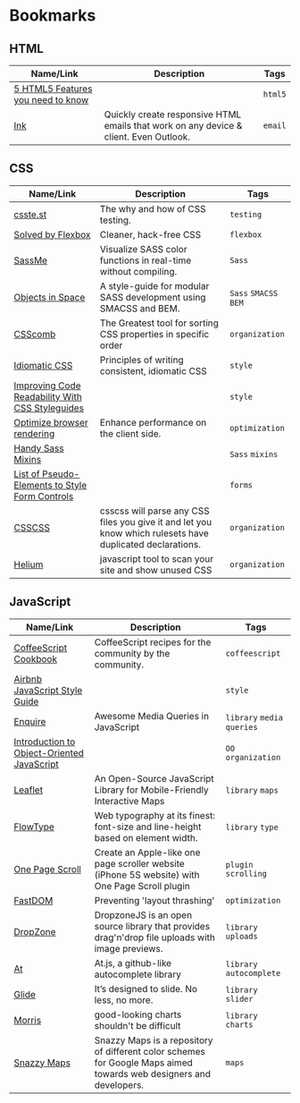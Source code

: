 # Bookmarks

## HTML

 Name/Link | Description | Tags 
--- | --- | ---
[5 HTML5 Features you need to know](http://daker.me/2013/05/5-html5-features-you-need-to-know.html) | | `html5`
[Ink](http://designinstruct.com/tool/responsive-html-email-framework-zurb-ink/) | Quickly create responsive HTML emails that work on any device & client. Even Outlook. | `email`


## CSS

 Name/Link | Description | Tags 
--- | --- | ---
[csste.st](csste.st) | The why and how of CSS testing. | `testing`
[Solved by Flexbox](http://philipwalton.github.io/solved-by-flexbox/) | Cleaner, hack-free CSS | `flexbox`
[SassMe](http://sassme.arc90.com/) | Visualize SASS color functions in real-time without compiling. | `Sass`
[Objects in Space](https://medium.com/objects-in-space/f6f404727) | A style-guide for modular SASS development using SMACSS and BEM. | `Sass` `SMACSS` `BEM`
[CSScomb](http://csscomb.com/) | The Greatest tool for sorting CSS properties in specific order | `organization`
[Idiomatic CSS](https://github.com/necolas/idiomatic-css) | Principles of writing consistent, idiomatic CSS | `style`
[Improving Code Readability With CSS Styleguides](http://coding.smashingmagazine.com/2008/05/02/improving-code-readability-with-css-styleguides/) | | `style`
[Optimize browser rendering](https://developers.google.com/speed/docs/best-practices/rendering) | Enhance performance on the client side. | `optimization`
[Handy Sass Mixins](http://web-design-weekly.com/blog/2013/05/12/handy-sass-mixins/) | | `Sass` `mixins`
[List of Pseudo-Elements to Style Form Controls](http://tjvantoll.com/2013/04/15/list-of-pseudo-elements-to-style-form-controls/) | | `forms`
[CSSCSS](http://zmoazeni.github.io/csscss/) | csscss will parse any CSS files you give it and let you know which rulesets have duplicated declarations. | `organization`
[Helium](https://github.com/geuis/helium-css) | javascript tool to scan your site and show unused CSS | `organization`


## JavaScript

 Name/Link | Description | Tags 
--- | --- | ---
[CoffeeScript Cookbook](http://coffeescriptcookbook.com/) | CoffeeScript recipes for the community by the community. | `coffeescript`
[Airbnb JavaScript Style Guide](https://github.com/airbnb/javascript) | | `style`
[Enquire](https://github.com/WickyNilliams/enquire.js/) | Awesome Media Queries in JavaScript | `library` `media queries`
[Introduction to Object-Oriented JavaScript](https://developer.mozilla.org/en-US/docs/Web/JavaScript/Introduction_to_Object-Oriented_JavaScript) | | `OO` `organization`
[Leaflet](http://leafletjs.com/) | An Open-Source JavaScript Library for Mobile-Friendly Interactive Maps | `library` `maps` 
[FlowType](http://simplefocus.com/flowtype/) | Web typography at its finest: font-size and line-height based on element width. | `library` `type`
[One Page Scroll](http://www.thepetedesign.com/demos/onepage_scroll_demo.html) | Create an Apple-like one page scroller website (iPhone 5S website) with One Page Scroll plugin | `plugin` `scrolling`
[FastDOM](http://wilsonpage.co.uk/preventing-layout-thrashing/) | Preventing 'layout thrashing' | `optimization`
[DropZone](http://www.dropzonejs.com/) | DropzoneJS is an open source library that provides drag'n'drop file uploads with image previews. | `library` `uploads`
[At](http://ichord.github.io/At.js/) | At.js, a github-like autocomplete library | `library` `autocomplete`
[Glide](http://jedrzejchalubek.com/glide/) | It’s designed to slide. No less, no more. | `library` `slider`
[Morris](http://www.oesmith.co.uk/morris.js/) | good-looking charts shouldn't be difficult | `library` `charts`
[Snazzy Maps](http://snazzymaps.com/) | Snazzy Maps is a repository of different color schemes for Google Maps aimed towards web designers and developers. | `maps`
